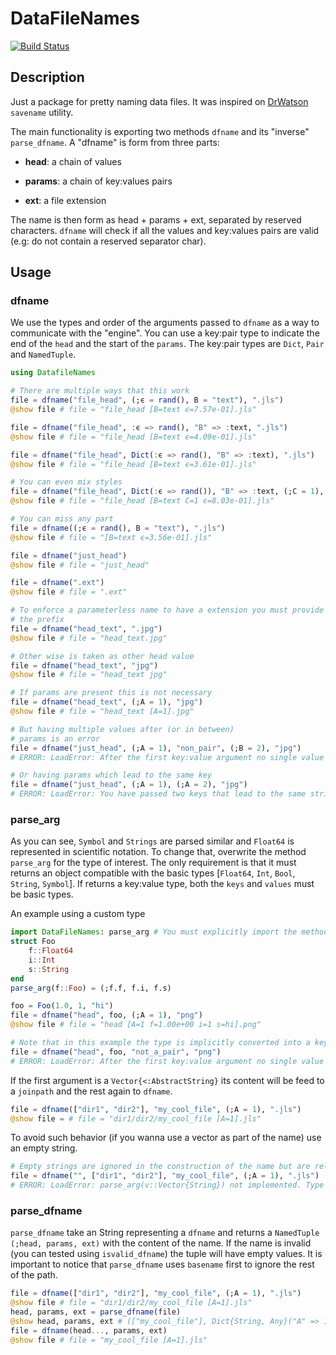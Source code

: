 # DataFileNames

[![Build Status](https://github.com/josePereiro/DataFileNames.jl/workflows/CI/badge.svg)](https://github.com/josePereiro/DataFileNames.jl/actions)

## Description

Just a package for pretty naming data files.
It was inspired on [DrWatson](https://github.com/JuliaDynamics/DrWatson.jl) `savename` utility.

The main functionality is exporting two methods `dfname` and its "inverse" `parse_dfname`.
A "dfname" is form from three parts:

* **head**: a chain of values

* **params**: a chain of key:values pairs

* **ext**: a file extension

The name is then form as head + params + ext, separated by reserved characters.
`dfname` will check if all the values and key:values pairs are valid (e.g: do not contain a reserved separator char).

## Usage

### dfname

We use the types and order of the arguments passed to `dfname` as a way to communicate with the "engine".
You can use a key:pair type to indicate the end of the `head` and the start of the `params`.
The key:pair types are `Dict`, `Pair` and `NamedTuple`.

```julia
using DatafileNames

# There are multiple ways that this work
file = dfname("file_head", (;ϵ = rand(), B = "text"), ".jls")
@show file # file = "file_head [B=text ϵ=7.57e-01].jls"

file = dfname("file_head", :ϵ => rand(), "B" => :text, ".jls")
@show file # file = "file_head [B=text ϵ=4.09e-01].jls"

file = dfname("file_head", Dict(:ϵ => rand(), "B" => :text), ".jls")
@show file # file = "file_head [B=text ϵ=3.61e-01].jls"

# You can even mix styles
file = dfname("file_head", Dict(:ϵ => rand()), "B" => :text, (;C = 1), ".jls")
@show file # file = "file_head [B=text C=1 ϵ=8.03e-01].jls"

# You can miss any part
file = dfname((;ϵ = rand(), B = "text"), ".jls")
@show file # file = "[B=text ϵ=3.56e-01].jls"

file = dfname("just_head")
@show file # file = "just_head"

file = dfname(".ext")
@show file # file = ".ext"

# To enforce a parameterless name to have a extension you must provide 
# the prefix 
file = dfname("head_text", ".jpg")
@show file # file = "head_text.jpg"

# Other wise is taken as other head value
file = dfname("head_text", "jpg")
@show file # file = "head_text jpg"

# If params are present this is not necessary
file = dfname("head_text", (;A = 1), "jpg")
@show file # file = "head_text [A=1].jpg"

# But having multiple values after (or in between)
# params is an error
file = dfname("just_head", (;A = 1), "non_pair", (;B = 2), "jpg")
# ERROR: LoadError: After the first key:value argument no single value is allowed (except the extension at the end) [...]

# Or having params which lead to the same key
file = dfname("just_head", (;A = 1), (;A = 2), "jpg")
# ERROR: LoadError: You have passed two keys that lead to the same string 'A'. Collisions are not allowed [...]
```

### parse_arg

As you can see, `Symbol` and `Strings` are parsed similar and `Float64` is represented in scientific notation.
To change that, overwrite the method `parse_arg` for the type of interest.
The only requirement is that it must returns an object compatible with the basic types
[`Float64`, `Int`, `Bool`, `String`, `Symbol`].
If returns a key:value type, both the `keys` and `values` must be basic types.

An example using a custom type

```julia
import DataFileNames: parse_arg # You must explicitly import the method first
struct Foo
    f::Float64
    i::Int
    s::String
end
parse_arg(f::Foo) = (;f.f, f.i, f.s)

foo = Foo(1.0, 1, "hi")
file = dfname("head", foo, (;A = 1), "png")
@show file # file = "head [A=1 f=1.00e+00 i=1 s=hi].png"

# Note that in this example the type is implicitly converted into a key:pair type (a `NamedTuple`) and so it must behave as one.
file = dfname("head", foo, "not_a_pair", "png")
# ERROR: LoadError: After the first key:value argument no single value is allowed (except the extension at the end). [...]
```

If the first argument is a `Vector{<:AbstractString}` its content
will be feed to a `joinpath` and the rest again to `dfname`.

```julia
file = dfname(["dir1", "dir2"], "my_cool_file", (;A = 1), ".jls")
@show file = # file = "dir1/dir2/my_cool_file [A=1].jls"
```

To avoid such behavior (if you wanna use a vector as part of the name) use an empty string.

```julia
# Empty strings are ignored in the construction of the name but are relevant is the arguments structure. Now the vector is taken as an ordinary argument and `parse_arg(v::Vector{String})` must be implemented
file = dfname("", ["dir1", "dir2"], "my_cool_file", (;A = 1), ".jls")
# ERROR: LoadError: parse_arg(v::Vector{String}) not implemented. Type `?parse_arg` for help.
```

### parse_dfname

`parse_dfname` take an String representing a `dfname` and returns a `NamedTuple (;head, params, ext)` with the content of the name.
If the name is invalid (you can tested using `isvalid_dfname`) the tuple will have empty values.
It is important to notice that `parse_dfname` uses `basename` first to ignore the rest of the path.

```julia
file = dfname(["dir1", "dir2"], "my_cool_file", (;A = 1), ".jls")
@show file # file = "dir1/dir2/my_cool_file [A=1].jls"
head, params, ext = parse_dfname(file)
@show head, params, ext # (["my_cool_file"], Dict{String, Any}("A" => 1), ".jls")
file = dfname(head..., params, ext)
@show file # file = "my_cool_file [A=1].jls"
```
